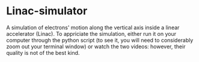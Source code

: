 # Linac-simulator

A simulation of electrons' motion along the vertical axis inside a linear accelerator (Linac). To appriciate the simulation, either run it on your computer through the python script (to see it, you will need to considerably zoom out your terminal window) or watch the two videos: however, their quality is not of the best kind.
